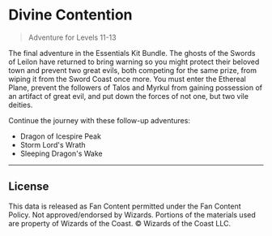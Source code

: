 # Divine Contention

> Adventure for Levels 11-13

The final adventure in the Essentials Kit Bundle. The ghosts of the Swords of Leilon have returned to bring warning so you might protect their beloved town and prevent two great evils, both competing for the same prize, from wiping it from the Sword Coast once more. You must enter the Ethereal Plane, prevent the followers of Talos and Myrkul from gaining possession of an artifact of great evil, and put down the forces of not one, but two vile deities.

Continue the journey with these follow-up adventures:

* Dragon of Icespire Peak
* Storm Lord's Wrath
* Sleeping Dragon's Wake

---

## License

This data is released as Fan Content permitted under the Fan Content Policy. Not approved/endorsed by Wizards. Portions of the materials used are property of Wizards of the Coast. © Wizards of the Coast LLC.
